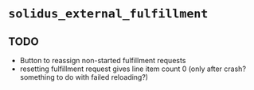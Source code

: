 # `solidus_external_fulfillment`

## TODO
* Button to reassign non-started fulfillment requests
* resetting fulfillment request gives line item count 0 (only after crash? something to do with failed reloading?)